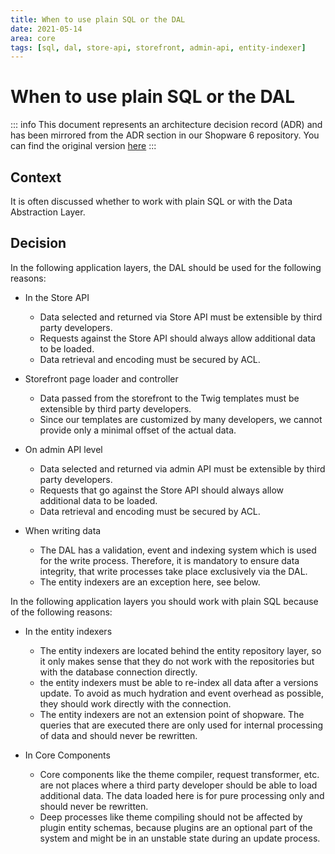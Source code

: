 ```yaml
---
title: When to use plain SQL or the DAL
date: 2021-05-14
area: core
tags: [sql, dal, store-api, storefront, admin-api, entity-indexer]
---
```


# When to use plain SQL or the DAL

::: info
This document represents an architecture decision record (ADR) and has been mirrored from the ADR section in our Shopware 6 repository.
You can find the original version [here](https://github.com/shopware/shopware/blob/trunk/adr/2021-05-14-when-to-use-plain-sql-or-dal.md)
:::

## Context

It is often discussed whether to work with plain SQL or with the Data Abstraction Layer.

## Decision

In the following application layers, the DAL should be used for the following reasons:

* In the Store API
    * Data selected and returned via Store API must be extensible by third party developers.
    * Requests against the Store API should always allow additional data to be loaded.
    * Data retrieval and encoding must be secured by ACL.

* Storefront page loader and controller
    * Data passed from the storefront to the Twig templates must be extensible by third party developers.
    * Since our templates are customized by many developers, we cannot provide only a minimal offset of the actual data.

* On admin API level
    * Data selected and returned via admin API must be extensible by third party developers.
    * Requests that go against the Store API should always allow additional data to be loaded.
    * Data retrieval and encoding must be secured by ACL.

* When writing data
    * The DAL has a validation, event and indexing system which is used for the write process. Therefore, it is mandatory to ensure data integrity, that write processes take place exclusively via the DAL.
    * The entity indexers are an exception here, see below.

In the following application layers you should work with plain SQL because of the following reasons:

* In the entity indexers
    * The entity indexers are located behind the entity repository layer, so it only makes sense that they do not work with the repositories but with the database connection directly.
    * the entity indexers must be able to re-index all data after a versions update. To avoid as much hydration and event overhead as possible, they should work directly with the connection.
    * The entity indexers are not an extension point of shopware. The queries that are executed there are only used for internal processing of data and should never be rewritten.

* In Core Components
    * Core components like the theme compiler, request transformer, etc. are not places where a third party developer should be able to load additional data. The data loaded here is for pure processing only and should never be rewritten.
    * Deep processes like theme compiling should not be affected by plugin entity schemas, because plugins are an optional part of the system and might be in an unstable state during an update process.
